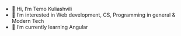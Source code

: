 - 👋 Hi, I’m Temo Kuliashvili
- 👀 I’m interested in Web development, CS, Programming in general & Modern Tech 
- 🌱 I’m currently learning Angular


<!---
TemoDev/TemoDev is a ✨ special ✨ repository because its `README.md` (this file) appears on your GitHub profile.
You can click the Preview link to take a look at your changes.
--->
